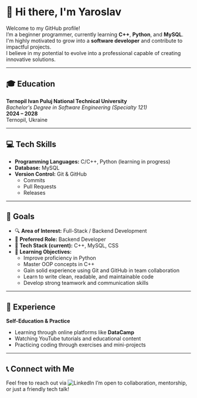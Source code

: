 # 👋 Hi there, I'm Yaroslav

Welcome to my GitHub profile!  
I’m a beginner programmer, currently learning **C++**, **Python**, and **MySQL**.  
I'm highly motivated to grow into a **software developer** and contribute to impactful projects.  
I believe in my potential to evolve into a professional capable of creating innovative solutions.

---

## 🎓 Education

**Ternopil Ivan Puluj National Technical University**  
*Bachelor's Degree in Software Engineering (Specialty 121)*  
**2024 – 2028**  
Ternopil, Ukraine

---

## 💻 Tech Skills

- **Programming Languages:** C/C++, Python (learning in progress)  
- **Database:** MySQL  
- **Version Control:** Git & GitHub  
  - Commits  
  - Pull Requests  
  - Releases  

---

## 🎯 Goals

- 🔍 **Area of Interest:** Full-Stack / Backend Development  
- 💼 **Preferred Role:** Backend Developer  
- 🧰 **Tech Stack (current):** C++, MySQL, CSS  
- 🚀 **Learning Objectives:**
  - Improve proficiency in Python  
  - Master OOP concepts in C++  
  - Gain solid experience using Git and GitHub in team collaboration  
  - Learn to write clean, readable, and maintainable code  
  - Develop strong teamwork and communication skills  

---

## 🧠 Experience

**Self-Education & Practice**  
- Learning through online platforms like **DataCamp**  
- Watching YouTube tutorials and educational content  
- Practicing coding through exercises and mini-projects

---

## 📞 Connect with Me

Feel free to reach out via ![LinkedIn]([https://www.linkedin.com/in/yevhenii-poiaskov-7345b8364/](https://www.linkedin.com/in/yaroslav-hrytsyna-a1a647368/))  
I’m open to collaboration, mentorship, or just a friendly tech talk!
